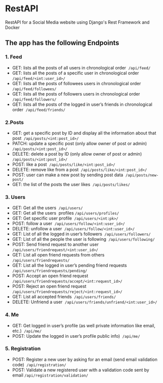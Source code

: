 # RestAPI
RestAPI for a Social Media website using Django's Rest Framework and Docker

## The app has the following Endpoints

### 1. Feed
- GET: lists all the posts of all users in chronological order 
```/api/feed/```
- GET: lists all the posts of a specific user in chronological order 
```/api/feed/<int:user_id>/ ```
- GET: lists all the posts of followees users in chronological order 
```/api/feed/followees/ ```
- GET: lists all the posts of followers users in chronological order 
```/api/feed/followers/ ```
- GET: lists all the posts of the logged in user’s friends in chronological order 
```/api/feed/friends/ ```

### 2.Posts
- GET: get a specific post by ID and display all the information about that post 
```/api/posts/<int:post_id>/ ```
- PATCH: update a specific post (only allow owner of post or admin) 
```/api/posts/<int:post_id>/ ```
- DELETE: delete a post by ID (only allow owner of post or admin) 
```/api/posts/<int:post_id>/```
- POST: like a post 
```/api/posts/like/<int:post_id>/```
- DELETE: remove like from a post 
```/api/posts/like/<int:post_id>/ ```
- POST: user can make a new post by sending post data 
```/api/posts/new-post/ ```
- GET: the list of the posts the user likes 
```/api/posts/likes/ ```

### 3. Users
- GET: Get all the users 
```/api/users/```
- GET: Get all the users  profiles
```/api/users/profiles/```
- GET: Get specific user profile 
```/api/users/<int:pk>/```
- POST: follow a user 
```/api/users/follow/<int:user_id>/``` 
- DELETE: unfollow a user 
```/api/users/follow/<int:user_id>/``` 
- GET: List of all the logged in user’s followers 
```/api/users/followers/``` 
- GET: List of all the people the user is following 
```/api/users/following/``` 
- POST: Send friend request to another user 
```/api/users/friendrequest/<int:user_id>/``` 
- GET: List all open friend requests from others 
```/api/users/friendrequests/``` 
- GET: List all the logged in user’s pending friend requests 
 ```/api/users/friendrequests/pending/``` 
- POST: Accept an open friend request 
```/api/users/friendrequests/accept/<int:request_id>/```
- POST: Reject an open friend request 
```/api/users/friendrequests/reject/<int:request_id>/``` 
- GET: List all accepted friends 
```/api/users/friends/``` 
- DELETE: Unfriend a user 
```/api/users/friends/unfriend/<int:user_id>/``` 

### 4. Me
- GET: Get logged in user’s profile (as well private information like email, etc.) 
 ```/api/me/``` 
 - POST: Update the logged in user’s profile public info) 
```/api/me/``` 

### 5. Registration
 - POST: Register a new user by asking for an email (send email validation code) 
 ```/api/registration/``` 
 - POST: Validate a new registered user with a validation code sent by email
 ```/api/registration/validation/``` 
